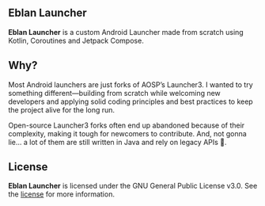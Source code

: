 ## Eblan Launcher

**Eblan Launcher** is a custom Android Launcher made from scratch using Kotlin, Coroutines and Jetpack Compose.

## Why?
Most Android launchers are just forks of AOSP’s Launcher3. I wanted to try something different—building from scratch while welcoming new developers and applying solid coding principles and best practices to keep the project alive for the long run.

Open-source Launcher3 forks often end up abandoned because of their complexity, making it tough for newcomers to contribute. And, not gonna lie… a lot of them are still written in Java and rely on legacy APIs 🤣.

## License
**Eblan Launcher** is licensed under the GNU General Public License v3.0. See the [license](LICENSE) for more
information.

